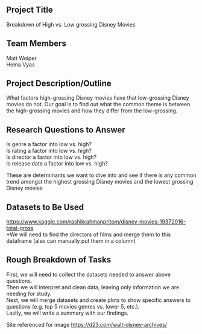 ## Project Title
Breakdown of High vs. Low grossing Disney Movies

## Team Members
Matt Weiper   
Hema Vyas

## Project Description/Outline
What factors high-grossing Disney movies have that low-grossing Disney movies do not. Our goal is to find out what the common theme is between the high-grossing movies and how they differ from the low-grossing.

## Research Questions to Answer
Is genre a factor into low vs. high?   
Is rating a factor into low vs. high?   
Is director a factor into low vs. high?   
Is release date a factor into low vs. high?

These are determinants we want to dive into and see if there is any common trend amongst the highest grossing Disney movies and the lowest grossing Disney movies
## Datasets to Be Used

https://www.kaggle.com/rashikrahmanpritom/disney-movies-19372016-total-gross     
*We will need to find the directors of films and merge them to this dataframe (also can manually put them in a column)

## Rough Breakdown of Tasks
First, we will need to collect the datasets needed to answer above questions.   
Then we will interpret and clean data, leaving only information we are needing for study.   
Next, we will merge datasets and create plots to show specific answers to questions (e.g. top 5 movies genres vs. lower 5, etc.).   
Lastly, we will write a summary with our findings. 


Site referenced for image
https://d23.com/walt-disney-archives/
